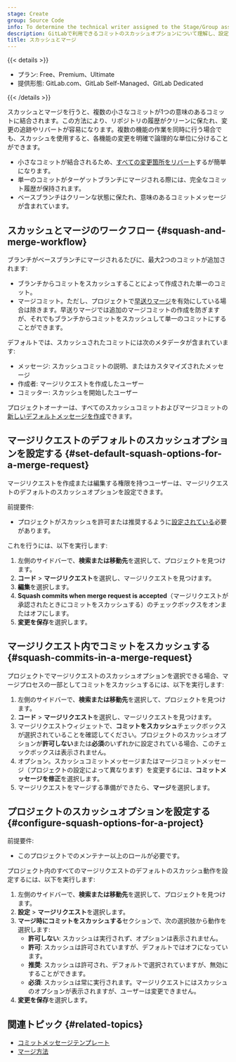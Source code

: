 ```yaml
---
stage: Create
group: Source Code
info: To determine the technical writer assigned to the Stage/Group associated with this page, see https://handbook.gitlab.com/handbook/product/ux/technical-writing/#assignments
description: GitLabで利用できるコミットのスカッシュオプションについて理解し、設定します。
title: スカッシュとマージ
---
```


{{< details >}}

- プラン: Free、Premium、Ultimate
- 提供形態: GitLab.com、GitLab Self-Managed、GitLab Dedicated

{{< /details >}}

スカッシュとマージを行うと、複数の小さなコミットが1つの意味のあるコミットに結合されます。この方法により、リポジトリの履歴がクリーンに保たれ、変更の追跡やリバートが容易になります。複数の機能の作業を同時に行う場合でも、スカッシュを使用すると、各機能の変更を明確で論理的な単位に分けることができます。

- 小さなコミットが結合されるため、[すべての変更箇所をリバート](revert_changes.md)するが簡単になります。
- 単一のコミットがターゲットブランチにマージされる際には、完全なコミット履歴が保持されます。
- ベースブランチはクリーンな状態に保たれ、意味のあるコミットメッセージが含まれています。

## スカッシュとマージのワークフロー {#squash-and-merge-workflow}

ブランチがベースブランチにマージされるたびに、最大2つのコミットが追加されます:

- ブランチからコミットをスカッシュすることによって作成された単一のコミット。
- マージコミット。ただし、プロジェクトで[早送りマージ](methods/_index.md#fast-forward-merge)を有効にしている場合は除きます。早送りマージでは追加のマージコミットの作成を防ぎますが、それでもブランチからコミットをスカッシュして単一のコミットにすることができます。

デフォルトでは、スカッシュされたコミットには次のメタデータが含まれています:

- メッセージ: スカッシュコミットの説明、またはカスタマイズされたメッセージ
- 作成者: マージリクエストを作成したユーザー
- コミッター: スカッシュを開始したユーザー

プロジェクトオーナーは、すべてのスカッシュコミットおよびマージコミットの[新しいデフォルトメッセージを作成](commit_templates.md)できます。

## マージリクエストのデフォルトのスカッシュオプションを設定する {#set-default-squash-options-for-a-merge-request}

マージリクエストを作成または編集する権限を持つユーザーは、マージリクエストのデフォルトのスカッシュオプションを設定できます。

前提要件:

- プロジェクトがスカッシュを許可または推奨するように[設定されている](#configure-squash-options-for-a-project)必要があります。

これを行うには、以下を実行します:

1. 左側のサイドバーで、**検索または移動先**を選択して、プロジェクトを見つけます。
1. **コード** > **マージリクエスト**を選択し、マージリクエストを見つけます。
1. **編集**を選択します。
1. **Squash commits when merge request is accepted**（マージリクエストが承認されたときにコミットをスカッシュする）のチェックボックスをオンまたはオフにします。
1. **変更を保存**を選択します。

## マージリクエスト内でコミットをスカッシュする {#squash-commits-in-a-merge-request}

プロジェクトでマージリクエストのスカッシュオプションを選択できる場合、マージプロセスの一部としてコミットをスカッシュするには、以下を実行します:

1. 左側のサイドバーで、**検索または移動先**を選択して、プロジェクトを見つけます。
1. **コード** > **マージリクエスト**を選択し、マージリクエストを見つけます。
1. マージリクエストウィジェットで、**コミットをスカッシュ**チェックボックスが選択されていることを確認してください。プロジェクトのスカッシュオプションが**許可しない**または**必須**のいずれかに設定されている場合、このチェックボックスは表示されません。
1. オプション。スカッシュコミットメッセージまたはマージコミットメッセージ（プロジェクトの設定によって異なります）を変更するには、**コミットメッセージを修正**を選択します。
1. マージリクエストをマージする準備ができたら、**マージ**を選択します。

## プロジェクトのスカッシュオプションを設定する {#configure-squash-options-for-a-project}

前提要件:

- このプロジェクトでのメンテナー以上のロールが必要です。

プロジェクト内のすべてのマージリクエストのデフォルトのスカッシュ動作を設定するには、以下を実行します:

1. 左側のサイドバーで、**検索または移動先**を選択して、プロジェクトを見つけます。
1. **設定** > **マージリクエスト**を選択します。
1. **マージ時にコミットをスカッシュする**セクションで、次の選択肢から動作を選択します:
   - **許可しない**: スカッシュは実行されず、オプションは表示されません。
   - **許可**: スカッシュは許可されていますが、デフォルトではオフになっています。
   - **推奨**: スカッシュは許可され、デフォルトで選択されていますが、無効にすることができます。
   - **必須**: スカッシュは常に実行されます。マージリクエストにはスカッシュのオプションが表示されますが、ユーザーは変更できません。
1. **変更を保存**を選択します。

## 関連トピック {#related-topics}

- [コミットメッセージテンプレート](commit_templates.md)
- [マージ方法](methods/_index.md)
